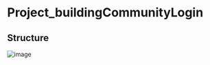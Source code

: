 
# Project_buildingCommunityLogin

## Structure  
![image](https://user-images.githubusercontent.com/82137367/142790103-ceca64b9-2104-4604-9b6b-1fd7fd1d62eb.png)
